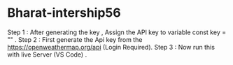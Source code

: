 # Bharat-intership56

Step 1 : After generating the key , Assign the API key to variable const key = "" .
Step 2 : First generate the Api key from the https://openweathermap.org/api (Login Required).
Step 3 : Now run this with live Server (VS Code) .
